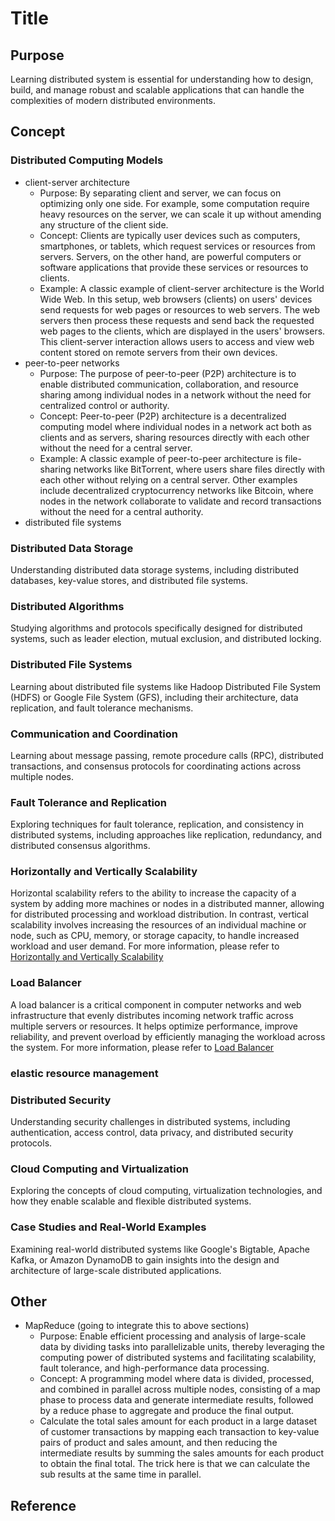 # Title

## Purpose

Learning distributed system is essential for understanding how to design, build, and manage robust and scalable applications that can handle the complexities of modern distributed environments.

## Concept

### Distributed Computing Models

* client-server architecture
  * Purpose: By separating client and server, we can focus on optimizing only one side. For example, some computation require heavy resources on the server, we can scale it up without amending any structure of the client side.
  * Concept: Clients are typically user devices such as computers, smartphones, or tablets, which request services or resources from servers. Servers, on the other hand, are powerful computers or software applications that provide these services or resources to clients.
  * Example: A classic example of client-server architecture is the World Wide Web. In this setup, web browsers (clients) on users' devices send requests for web pages or resources to web servers. The web servers then process these requests and send back the requested web pages to the clients, which are displayed in the users' browsers. This client-server interaction allows users to access and view web content stored on remote servers from their own devices.
* peer-to-peer networks
  * Purpose: The purpose of peer-to-peer (P2P) architecture is to enable distributed communication, collaboration, and resource sharing among individual nodes in a network without the need for centralized control or authority.
  * Concept: Peer-to-peer (P2P) architecture is a decentralized computing model where individual nodes in a network act both as clients and as servers, sharing resources directly with each other without the need for a central server.
  * Example: A classic example of peer-to-peer architecture is file-sharing networks like BitTorrent, where users share files directly with each other without relying on a central server. Other examples include decentralized cryptocurrency networks like Bitcoin, where nodes in the network collaborate to validate and record transactions without the need for a central authority.
* distributed file systems

### Distributed Data Storage

Understanding distributed data storage systems, including distributed databases, key-value stores, and distributed file systems.

### Distributed Algorithms

Studying algorithms and protocols specifically designed for distributed systems, such as leader election, mutual exclusion, and distributed locking.

### Distributed File Systems

Learning about distributed file systems like Hadoop Distributed File System (HDFS) or Google File System (GFS), including their architecture, data replication, and fault tolerance mechanisms.

### Communication and Coordination

Learning about message passing, remote procedure calls (RPC), distributed transactions, and consensus protocols for coordinating actions across multiple nodes.

### Fault Tolerance and Replication

Exploring techniques for fault tolerance, replication, and consistency in distributed systems, including approaches like replication, redundancy, and distributed consensus algorithms.

### Horizontally and Vertically Scalability

Horizontal scalability refers to the ability to increase the capacity of a system by adding more machines or nodes in a distributed manner, allowing for distributed processing and workload distribution. In contrast, vertical scalability involves increasing the resources of an individual machine or node, such as CPU, memory, or storage capacity, to handle increased workload and user demand. For more information, please refer to [Horizontally and Vertically Scalability]()

### Load Balancer

A load balancer is a critical component in computer networks and web infrastructure that evenly distributes incoming network traffic across multiple servers or resources. It helps optimize performance, improve reliability, and prevent overload by efficiently managing the workload across the system. For more information, please refer to [Load Balancer]()

### elastic resource management

### Distributed Security

Understanding security challenges in distributed systems, including authentication, access control, data privacy, and distributed security protocols.

### Cloud Computing and Virtualization

Exploring the concepts of cloud computing, virtualization technologies, and how they enable scalable and flexible distributed systems.

### Case Studies and Real-World Examples

Examining real-world distributed systems like Google's Bigtable, Apache Kafka, or Amazon DynamoDB to gain insights into the design and architecture of large-scale distributed applications.

## Other

* MapReduce (going to integrate this to above sections)
  * Purpose: Enable efficient processing and analysis of large-scale data by dividing tasks into parallelizable units, thereby leveraging the computing power of distributed systems and facilitating scalability, fault tolerance, and high-performance data processing.
  * Concept: A programming model where data is divided, processed, and combined in parallel across multiple nodes, consisting of a map phase to process data and generate intermediate results, followed by a reduce phase to aggregate and produce the final output.
  * Calculate the total sales amount for each product in a large dataset of customer transactions by mapping each transaction to key-value pairs of product and sales amount, and then reducing the intermediate results by summing the sales amounts for each product to obtain the final total. The trick here is that we can calculate the sub results at the same time in parallel.

## Reference
